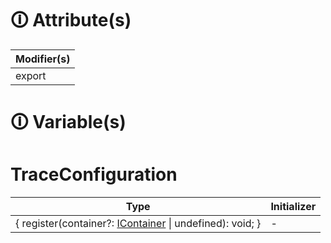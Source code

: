 # &#128712; Attribute(s)

| Modifier(s)                            |
|----------------------------------------|
| export |

# &#128712; Variable(s)

# TraceConfiguration

| Type                        | Initializer                       |
|-----------------------------|-----------------------------------|
| { register(container?: [IContainer](https://hamedfathi.gitbook.io/aurelia-2-doc-api/kernel/interface/di/icontainer) &#124; undefined): void; } | - |